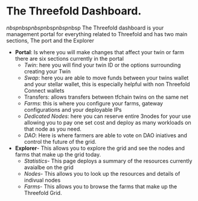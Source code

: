 # The Threefold Dashboard. 

$nbsp$nbsp$nbsp$nbsp$nbsp$nbsp The Threefold dashboard is your management portal for everything related to Threefold and has two main sections, The port and the Explorer
- **Portal**: Is where you will make changes that affect your twin or farm there are six sections currently in the portal 
  - *Twin*: here you will find your twin ID or the options surrounding creating your Twin
  - *Swap*: here you are able to move funds between your twins wallet and your stellar wallet, this is especially helpful with non Threefold Connect wallets
  - Transfers: allows transfers between tfchain twins on the same net 
  - *Farms*: this is where you configure your farms, gateway configurations and your deployable IPs
  - *Dedicated Nodes*: here you can reserve entire 3nodes for your use allowing you to pay one set cost and deploy as many workloads on that node as you need. 
  - *DAO*: Here is where farmers are able to vote on DAO iniatives and control the future of the grid. 
- **Explorer**- This allows you to explore the grid and see the nodes and farms that make up the grid today. 
  - *Statistics*- This page deploys a summary of the resources currently avaialbe on the grid 
  - *Nodes*- This allows you to look up the resources and details of indivual nodes 
  - *Farms*- This allows you to browse the farms that make up the Threefold Grid. 
